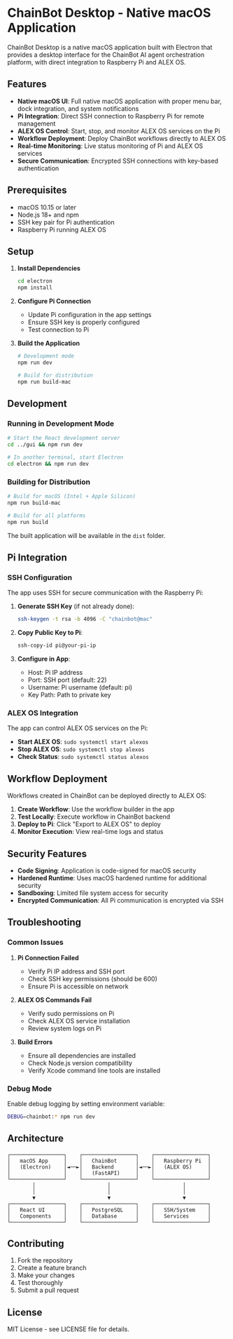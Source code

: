 # ChainBot Desktop - Native macOS Application

ChainBot Desktop is a native macOS application built with Electron that provides a desktop interface for the ChainBot AI agent orchestration platform, with direct integration to Raspberry Pi and ALEX OS.

## Features

- **Native macOS UI**: Full native macOS application with proper menu bar, dock integration, and system notifications
- **Pi Integration**: Direct SSH connection to Raspberry Pi for remote management
- **ALEX OS Control**: Start, stop, and monitor ALEX OS services on the Pi
- **Workflow Deployment**: Deploy ChainBot workflows directly to ALEX OS
- **Real-time Monitoring**: Live status monitoring of Pi and ALEX OS services
- **Secure Communication**: Encrypted SSH connections with key-based authentication

## Prerequisites

- macOS 10.15 or later
- Node.js 18+ and npm
- SSH key pair for Pi authentication
- Raspberry Pi running ALEX OS

## Setup

1. **Install Dependencies**
   ```bash
   cd electron
   npm install
   ```

2. **Configure Pi Connection**
   - Update Pi configuration in the app settings
   - Ensure SSH key is properly configured
   - Test connection to Pi

3. **Build the Application**
   ```bash
   # Development mode
   npm run dev
   
   # Build for distribution
   npm run build-mac
   ```

## Development

### Running in Development Mode
```bash
# Start the React development server
cd ../gui && npm run dev

# In another terminal, start Electron
cd electron && npm run dev
```

### Building for Distribution
```bash
# Build for macOS (Intel + Apple Silicon)
npm run build-mac

# Build for all platforms
npm run build
```

The built application will be available in the `dist` folder.

## Pi Integration

### SSH Configuration
The app uses SSH for secure communication with the Raspberry Pi:

1. **Generate SSH Key** (if not already done):
   ```bash
   ssh-keygen -t rsa -b 4096 -C "chainbot@mac"
   ```

2. **Copy Public Key to Pi**:
   ```bash
   ssh-copy-id pi@your-pi-ip
   ```

3. **Configure in App**:
   - Host: Pi IP address
   - Port: SSH port (default: 22)
   - Username: Pi username (default: pi)
   - Key Path: Path to private key

### ALEX OS Integration
The app can control ALEX OS services on the Pi:

- **Start ALEX OS**: `sudo systemctl start alexos`
- **Stop ALEX OS**: `sudo systemctl stop alexos`
- **Check Status**: `sudo systemctl status alexos`

## Workflow Deployment

Workflows created in ChainBot can be deployed directly to ALEX OS:

1. **Create Workflow**: Use the workflow builder in the app
2. **Test Locally**: Execute workflow in ChainBot backend
3. **Deploy to Pi**: Click "Export to ALEX OS" to deploy
4. **Monitor Execution**: View real-time logs and status

## Security Features

- **Code Signing**: Application is code-signed for macOS security
- **Hardened Runtime**: Uses macOS hardened runtime for additional security
- **Sandboxing**: Limited file system access for security
- **Encrypted Communication**: All Pi communication is encrypted via SSH

## Troubleshooting

### Common Issues

1. **Pi Connection Failed**
   - Verify Pi IP address and SSH port
   - Check SSH key permissions (should be 600)
   - Ensure Pi is accessible on network

2. **ALEX OS Commands Fail**
   - Verify sudo permissions on Pi
   - Check ALEX OS service installation
   - Review system logs on Pi

3. **Build Errors**
   - Ensure all dependencies are installed
   - Check Node.js version compatibility
   - Verify Xcode command line tools are installed

### Debug Mode
Enable debug logging by setting environment variable:
```bash
DEBUG=chainbot:* npm run dev
```

## Architecture

```
┌─────────────────┐    ┌─────────────────┐    ┌─────────────────┐
│   macOS App     │    │   ChainBot      │    │   Raspberry Pi  │
│   (Electron)    │◄──►│   Backend       │◄──►│   (ALEX OS)     │
│                 │    │   (FastAPI)     │    │                 │
└─────────────────┘    └─────────────────┘    └─────────────────┘
        │                       │                       │
        │                       │                       │
        ▼                       ▼                       ▼
┌─────────────────┐    ┌─────────────────┐    ┌─────────────────┐
│   React UI      │    │   PostgreSQL    │    │   SSH/System    │
│   Components    │    │   Database      │    │   Services      │
└─────────────────┘    └─────────────────┘    └─────────────────┘
```

## Contributing

1. Fork the repository
2. Create a feature branch
3. Make your changes
4. Test thoroughly
5. Submit a pull request

## License

MIT License - see LICENSE file for details. 
